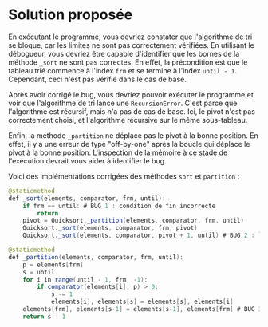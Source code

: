 # Solution proposée

En exécutant le programme, vous devriez constater que l'algorithme de tri se bloque, car les limites
ne sont pas correctement vérifiées. En utilisant le débogueur, vous devriez être capable d'identifier que les bornes de la méthode
`_sort` ne sont pas correctes. En effet, la précondition est que le tableau trié commence à l'index
`frm` et se termine à l'index `until - 1`. Cependant, ceci n'est pas vérifié dans le cas de base.

Après avoir corrigé le bug, vous devriez pouvoir exécuter le programme et voir que l'algorithme de tri
lance une `RecursionError`. C'est parce que l'algorithme est récursif, mais n'a pas de cas de base.
Ici, le pivot n'est pas correctement choisi, et l'algorithme récursive sur le même sous-tableau.

Enfin, la méthode `_partition` ne déplace pas le pivot à la bonne position. En effet, il y a
une erreur de type "off-by-one" après la boucle qui déplace le pivot à la bonne position. L'inspection de la mémoire
à ce stade de l'exécution devrait vous aider à identifier le bug.

Voici des implémentations corrigées des méthodes `sort` et `partition` :

```java
@staticmethod
def _sort(elements, comparator, frm, until):
    if frm == until: # BUG 1 : condition de fin incorrecte
        return
    pivot = Quicksort._partition(elements, comparator, frm, until)
    Quicksort._sort(elements, comparator, frm, pivot)
    Quicksort._sort(elements, comparator, pivot + 1, until) # BUG 2 : `+ 1` manquant

@staticmethod
def _partition(elements, comparator, frm, until):
    p = elements[frm]
    s = until
    for i in range(until - 1, frm, -1):
        if comparator(elements[i], p) > 0:
            s -= 1
            elements[i], elements[s] = elements[s], elements[i]
    elements[frm], elements[s-1] = elements[s-1], elements[frm] # BUG 3 : décalage incorrect
    return s - 1
```
